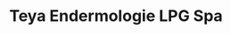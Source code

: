---
title: "Teya Endermologie LPG Spa"
url: /richmond-hill/teya-endermologie-lpg-spa/
shop: beauty
---